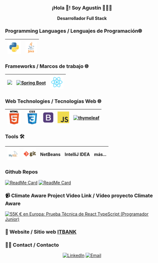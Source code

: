 <h3 align="center">¡Hola 👋! Soy Agustín 👨🏻‍💻</h3>
<p align="center"><strong>Desarrollador Full Stack</strong></p>


### Programming Languages / Lenguajes de Programación🌐

| [<img src="https://raw.githubusercontent.com/github/explore/80688e429a7d4ef2fca1e82350fe8e3517d3494d/topics/python/python.png" alt="Python" width="45">](https://www.python.org/) | [<img src="https://raw.githubusercontent.com/github/explore/80688e429a7d4ef2fca1e82350fe8e3517d3494d/topics/java/java.png" alt="java" width="38">](https://www.java.com/es/) |
|---|---|


### Frameworks / Marcos de trabajo 🌐

|<img src="https://github.com/agustinlorca/agustinlorca/assets/105286586/dd2174d3-cde7-4962-8f8d-ee35b4b7744b" width="120"> | [<img src="https://github.com/agustinlorca/agustinlorca/assets/105286586/70b769a4-ce88-4009-9dd0-28d1b633b4bd" alt="Spring Boot" width="100">](https://spring.io/projects/spring-boot)|<img src="https://raw.githubusercontent.com/github/explore/80688e429a7d4ef2fca1e82350fe8e3517d3494d/topics/react/react.png" alt="react" width="45"> |
|---|---|---|

### Web Technologies / Tecnologías Web 🌐

|<img src="https://raw.githubusercontent.com/github/explore/80688e429a7d4ef2fca1e82350fe8e3517d3494d/topics/html/html.png" alt="html" width="45">| <img src="https://raw.githubusercontent.com/github/explore/80688e429a7d4ef2fca1e82350fe8e3517d3494d/topics/css/css.png" alt="css" width="45"> |  [<img src="https://raw.githubusercontent.com/github/explore/80688e429a7d4ef2fca1e82350fe8e3517d3494d/topics/bootstrap/bootstrap.png" alt="Bootstrap" width="33">](https://getbootstrap.com/) |  <img src="https://raw.githubusercontent.com/github/explore/80688e429a7d4ef2fca1e82350fe8e3517d3494d/topics/javascript/javascript.png" alt="javascript" width="38">|   [<img src="https://github.com/agustinlorca/agustinlorca/assets/105286586/1ab5b3b5-6710-4cec-a55a-8d4753049c61" alt="thymeleaf" width="70">](https://www.thymeleaf.org/)|
|---|---|---|---|---|

### Tools 🛠️

| [<img src="https://raw.githubusercontent.com/github/explore/80688e429a7d4ef2fca1e82350fe8e3517d3494d/topics/mysql/mysql.png" alt="mysql" width="40">](https://www.mysql.com/) | [<img src="https://raw.githubusercontent.com/github/explore/80688e429a7d4ef2fca1e82350fe8e3517d3494d/topics/git/git.png" alt="Git" width="40">](https://git-scm.com/) | NetBeans | IntelliJ IDEA | más...
|---|---|---|---|---|


### Github Repos

[![ReadMe Card](https://github-readme-stats.vercel.app/api/pin/?username=agustinlorca&repo=ClimateAware)](https://github.com/agustinlorca/ClimateAware)
[![ReadMe Card](https://github-readme-stats.vercel.app/api/pin/?username=agustinlorca&repo=ITBANK)](https://github.com/agustinlorca/ITBANK)


### 📹 Climate Aware Project Video Link / Vídeo proyecto Climate Aware 
<a href='https://www.youtube.com/watch?v=zmA-gG9XiMg&t=1s' target='_blank'>
 <img width='30%' src='https://img.youtube.com/vi/zmA-gG9XiMg/mqdefault.jpg' alt='55K € en Europa: Prueba Técnica de React  TypeScript (Programador Junior)' />
</a>

### 📝 Website / Sitio web [ITBANK](http://aguslorca.pythonanywhere.com/)


<h3> 🤝🏻 Contact / Contacto  </h3>

<p align="center">
  <a href="https://www.linkedin.com/in/agustin-lorca/" target="_blank"><img alt="LinkedIn" src="https://img.shields.io/badge/LinkedIn-@agustinlorca-blue?style=flat&logo=linkedin"></a>
  <a href="mailto:aguslorca.12@gmail.com"><img alt="Email" src="https://img.shields.io/badge/Email-aguslorca.12@gmail.com-blue?style=flat&logo=gmail"></a>
</p>

